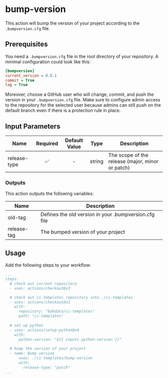 # bump-version
This action will bump the version of your project according to the `.bumpversion.cfg` file.


## Prerequisites
You need a `.bumpversion.cfg` file in the root directory of your repository. A minimal configuration could look like this:
```cfg
[bumpversion]
current_version = 0.0.1
commit = True
tag = True
```

Moreover, choose a GitHub user who will change, commit, and push the version in your `.bumpversion.cfg` file. Make sure to configure
admin access to the repository for the selected user because admins can still push on the default branch even if there
is a protection rule in place.

## Input Parameters
| Name              | Required  |             Default Value             |  Type   | Description                                        |
|-------------------|:---------:|:-------------------------------------:|:-------:|----------------------------------------------------|
| release-type      |    ✅     |                  -                    | string  | The scope of the release (major, minor or patch)   |

### Outputs
This action outputs the following variables:

| Name        | Description                                           |
|-------------|-------------------------------------------------------|
| old-tag     | Defines the old version in your .bumpversion.cfg file |
| release-tag | The bumped version of your project                    |

## Usage
Add the following steps to your workflow:
```yaml
...
steps:
  # check out current repository
  - uses: actions/checkout@v3

  # check out ci-templates repository into ./ci-templates
  - uses: actions/checkout@v3
    with:
      repository: "bakdata/ci-templates"
      path: "ci-templates"
  
  # set up python
  - uses: actions/setup-python@v4
    with:
      python-version: "${{ inputs.python-version }}"
  
  # bump the version of your project
  - name: Bump version
      uses: ./ci-templates/bump-version
      with:
        release-type: "patch"
...
```
